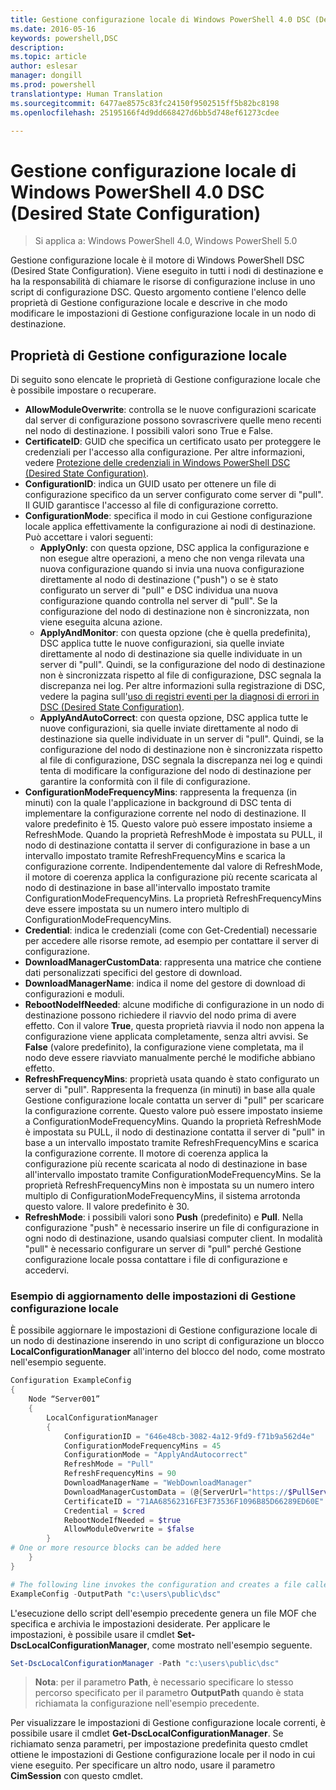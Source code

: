 ```yaml
---
title: Gestione configurazione locale di Windows PowerShell 4.0 DSC (Desired State Configuration)
ms.date: 2016-05-16
keywords: powershell,DSC
description: 
ms.topic: article
author: eslesar
manager: dongill
ms.prod: powershell
translationtype: Human Translation
ms.sourcegitcommit: 6477ae8575c83fc24150f9502515ff5b82bc8198
ms.openlocfilehash: 25195166f4d9dd668427d6bb5d748ef61273cdee

---
```


# Gestione configurazione locale di Windows PowerShell 4.0 DSC (Desired State Configuration)

>Si applica a: Windows PowerShell 4.0, Windows PowerShell 5.0

Gestione configurazione locale è il motore di Windows PowerShell DSC (Desired State Configuration). Viene eseguito in tutti i nodi di destinazione e ha la responsabilità di chiamare le risorse di configurazione incluse in uno script di configurazione DSC. Questo argomento contiene l'elenco delle proprietà di Gestione configurazione locale e descrive in che modo modificare le impostazioni di Gestione configurazione locale in un nodo di destinazione.

## Proprietà di Gestione configurazione locale
Di seguito sono elencate le proprietà di Gestione configurazione locale che è possibile impostare o recuperare.
 
* **AllowModuleOverwrite**: controlla se le nuove configurazioni scaricate dal server di configurazione possono sovrascrivere quelle meno recenti nel nodo di destinazione. I possibili valori sono True e False.
* **CertificateID**: GUID che specifica un certificato usato per proteggere le credenziali per l'accesso alla configurazione. Per altre informazioni, vedere [Protezione delle credenziali in Windows PowerShell DSC (Desired State Configuration)](http://blogs.msdn.com/b/powershell/archive/2014/01/31/want-to-secure-credentials-in-windows-powershell-desired-state-configuration.aspx).
* **ConfigurationID**: indica un GUID usato per ottenere un file di configurazione specifico da un server configurato come server di "pull". Il GUID garantisce l'accesso al file di configurazione corretto.
* **ConfigurationMode**: specifica il modo in cui Gestione configurazione locale applica effettivamente la configurazione ai nodi di destinazione. Può accettare i valori seguenti:
    - **ApplyOnly**: con questa opzione, DSC applica la configurazione e non esegue altre operazioni, a meno che non venga rilevata una nuova configurazione quando si invia una nuova configurazione direttamente al nodo di destinazione ("push") o se è stato configurato un server di "pull" e DSC individua una nuova configurazione quando controlla nel server di "pull". Se la configurazione del nodo di destinazione non è sincronizzata, non viene eseguita alcuna azione.
    - **ApplyAndMonitor**: con questa opzione (che è quella predefinita), DSC applica tutte le nuove configurazioni, sia quelle inviate direttamente al nodo di destinazione sia quelle individuate in un server di "pull". Quindi, se la configurazione del nodo di destinazione non è sincronizzata rispetto al file di configurazione, DSC segnala la discrepanza nei log. Per altre informazioni sulla registrazione di DSC, vedere la pagina sull'[uso di registri eventi per la diagnosi di errori in DSC (Desired State Configuration)](http://blogs.msdn.com/b/powershell/archive/2014/01/03/using-event-logs-to-diagnose-errors-in-desired-state-configuration.aspx).
    - **ApplyAndAutoCorrect**: con questa opzione, DSC applica tutte le nuove configurazioni, sia quelle inviate direttamente al nodo di destinazione sia quelle individuate in un server di "pull". Quindi, se la configurazione del nodo di destinazione non è sincronizzata rispetto al file di configurazione, DSC segnala la discrepanza nei log e quindi tenta di modificare la configurazione del nodo di destinazione per garantire la conformità con il file di configurazione.
* **ConfigurationModeFrequencyMins**: rappresenta la frequenza (in minuti) con la quale l'applicazione in background di DSC tenta di implementare la configurazione corrente nel nodo di destinazione. Il valore predefinito è 15. Questo valore può essere impostato insieme a RefreshMode. Quando la proprietà RefreshMode è impostata su PULL, il nodo di destinazione contatta il server di configurazione in base a un intervallo impostato tramite RefreshFrequencyMins e scarica la configurazione corrente. Indipendentemente dal valore di RefreshMode, il motore di coerenza applica la configurazione più recente scaricata al nodo di destinazione in base all'intervallo impostato tramite ConfigurationModeFrequencyMins. La proprietà RefreshFrequencyMins deve essere impostata su un numero intero multiplo di ConfigurationModeFrequencyMins.
* **Credential**: indica le credenziali (come con Get-Credential) necessarie per accedere alle risorse remote, ad esempio per contattare il server di configurazione.
* **DownloadManagerCustomData**: rappresenta una matrice che contiene dati personalizzati specifici del gestore di download.
* **DownloadManagerName**: indica il nome del gestore di download di configurazioni e moduli.
* **RebootNodeIfNeeded**: alcune modifiche di configurazione in un nodo di destinazione possono richiedere il riavvio del nodo prima di avere effetto. Con il valore **True**, questa proprietà riavvia il nodo non appena la configurazione viene applicata completamente, senza altri avvisi. Se **False** (valore predefinito), la configurazione viene completata, ma il nodo deve essere riavviato manualmente perché le modifiche abbiano effetto.
* **RefreshFrequencyMins**: proprietà usata quando è stato configurato un server di "pull". Rappresenta la frequenza (in minuti) in base alla quale Gestione configurazione locale contatta un server di "pull" per scaricare la configurazione corrente. Questo valore può essere impostato insieme a ConfigurationModeFrequencyMins. Quando la proprietà RefreshMode è impostata su PULL, il nodo di destinazione contatta il server di "pull" in base a un intervallo impostato tramite RefreshFrequencyMins e scarica la configurazione corrente. Il motore di coerenza applica la configurazione più recente scaricata al nodo di destinazione in base all'intervallo impostato tramite ConfigurationModeFrequencyMins. Se la proprietà RefreshFrequencyMins non è impostata su un numero intero multiplo di ConfigurationModeFrequencyMins, il sistema arrotonda questo valore. Il valore predefinito è 30.
* **RefreshMode**: i possibili valori sono **Push** (predefinito) e **Pull**. Nella configurazione "push" è necessario inserire un file di configurazione in ogni nodo di destinazione, usando qualsiasi computer client. In modalità "pull" è necessario configurare un server di "pull" perché Gestione configurazione locale possa contattare i file di configurazione e accedervi.

### Esempio di aggiornamento delle impostazioni di Gestione configurazione locale

È possibile aggiornare le impostazioni di Gestione configurazione locale di un nodo di destinazione inserendo in uno script di configurazione un blocco **LocalConfigurationManager** all'interno del blocco del nodo, come mostrato nell'esempio seguente.

```powershell
Configuration ExampleConfig
{
    Node “Server001”
    {
        LocalConfigurationManager
        {
            ConfigurationID = "646e48cb-3082-4a12-9fd9-f71b9a562d4e"
            ConfigurationModeFrequencyMins = 45
            ConfigurationMode = "ApplyAndAutocorrect"
            RefreshMode = "Pull"
            RefreshFrequencyMins = 90
            DownloadManagerName = "WebDownloadManager"
            DownloadManagerCustomData = (@{ServerUrl="https://$PullServer/psdscpullserver.svc"})
            CertificateID = "71AA68562316FE3F73536F1096B85D66289ED60E"
            Credential = $cred
            RebootNodeIfNeeded = $true
            AllowModuleOverwrite = $false
        }
# One or more resource blocks can be added here
    }
}

# The following line invokes the configuration and creates a file called Server001.meta.mof at the specified path
ExampleConfig -OutputPath "c:\users\public\dsc"  
```

L'esecuzione dello script dell'esempio precedente genera un file MOF che specifica e archivia le impostazioni desiderate. Per applicare le impostazioni, è possibile usare il cmdlet **Set-DscLocalConfigurationManager**, come mostrato nell'esempio seguente.

```powershell
Set-DscLocalConfigurationManager -Path "c:\users\public\dsc"
```

> **Nota**: per il parametro **Path**, è necessario specificare lo stesso percorso specificato per il parametro **OutputPath** quando è stata richiamata la configurazione nell'esempio precedente.

Per visualizzare le impostazioni di Gestione configurazione locale correnti, è possibile usare il cmdlet **Get-DscLocalConfigurationManager**. Se richiamato senza parametri, per impostazione predefinita questo cmdlet ottiene le impostazioni di Gestione configurazione locale per il nodo in cui viene eseguito. Per specificare un altro nodo, usare il parametro **CimSession** con questo cmdlet.




<!--HONumber=Aug16_HO3-->


